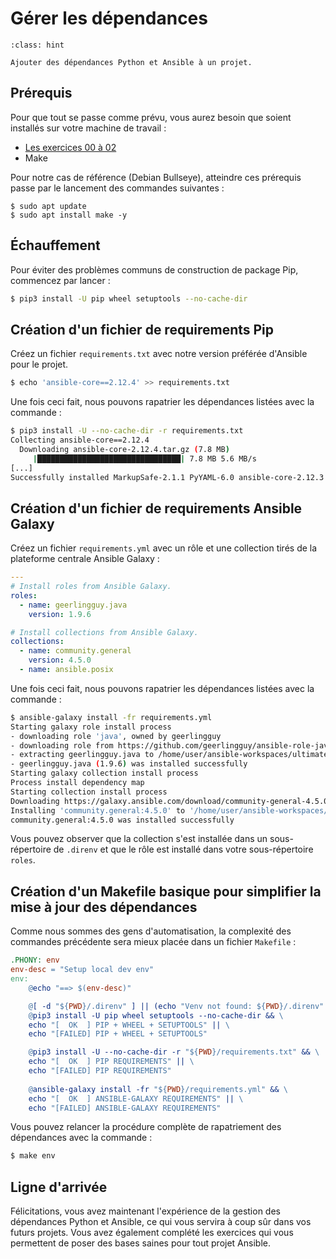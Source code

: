 # Gérer les dépendances

```{admonition} Objectif
:class: hint

Ajouter des dépendances Python et Ansible à un projet.
```

## Prérequis

Pour que tout se passe comme prévu, vous aurez besoin que soient installés sur votre machine de travail :

* [Les exercices 00 à 02](__index.md)
* Make

Pour notre cas de référence (Debian Bullseye), atteindre ces prérequis passe par le lancement des commandes suivantes :

```shell session
$ sudo apt update 
$ sudo apt install make -y
```

## Échauffement

Pour éviter des problèmes communs de construction de package Pip, commencez par lancer :

```bash session
$ pip3 install -U pip wheel setuptools --no-cache-dir 
```

## Création d'un fichier de requirements Pip

Créez un fichier `requirements.txt` avec notre version préférée d'Ansible pour le projet.

```bash session
$ echo 'ansible-core==2.12.4' >> requirements.txt
```

Une fois ceci fait, nous pouvons rapatrier les dépendances listées avec la commande :

```bash session
$ pip3 install -U --no-cache-dir -r requirements.txt 
Collecting ansible-core==2.12.4
  Downloading ansible-core-2.12.4.tar.gz (7.8 MB)
     |████████████████████████████████| 7.8 MB 5.6 MB/s 
[...]
Successfully installed MarkupSafe-2.1.1 PyYAML-6.0 ansible-core-2.12.3 cffi-1.15.0 cryptography-36.0.2 jinja2-3.1.1 packaging-21.3 pycparser-2.21 pyparsing-3.0.7 resolvelib-0.5.4
```

## Création d'un fichier de requirements Ansible Galaxy

Créez un fichier `requirements.yml` avec un rôle et une collection tirés de la plateforme centrale Ansible Galaxy :

```yaml
---
# Install roles from Ansible Galaxy.
roles:
  - name: geerlingguy.java
    version: 1.9.6

# Install collections from Ansible Galaxy.
collections:
  - name: community.general
    version: 4.5.0
  - name: ansible.posix
```

Une fois ceci fait, nous pouvons rapatrier les dépendances listées avec la commande :

```bash session
$ ansible-galaxy install -fr requirements.yml
Starting galaxy role install process
- downloading role 'java', owned by geerlingguy
- downloading role from https://github.com/geerlingguy/ansible-role-java/archive/1.9.6.tar.gz
- extracting geerlingguy.java to /home/user/ansible-workspaces/ultimate/training/roles/geerlingguy.java
- geerlingguy.java (1.9.6) was installed successfully
Starting galaxy collection install process
Process install dependency map
Starting collection install process
Downloading https://galaxy.ansible.com/download/community-general-4.5.0.tar.gz to /home/user/.ansible/tmp/ansible-local-22651iywi1i6a/tmp3l1ya7ov/community-general-4.5.0-kwp8buwp
Installing 'community.general:4.5.0' to '/home/user/ansible-workspaces/ultimate/training/.direnv/ansible_collections/community/general'
community.general:4.5.0 was installed successfully
```

Vous pouvez observer que la collection s'est installée dans un sous-répertoire de `.direnv` et que le rôle est installé dans votre sous-répertoire `roles`.

## Création d'un Makefile basique pour simplifier la mise à jour des dépendances

Comme nous sommes des gens d'automatisation, la complexité des commandes précédente sera mieux placée dans un fichier `Makefile` :

```Makefile
.PHONY: env
env-desc = "Setup local dev env"
env:
	@echo "==> $(env-desc)"

	@[ -d "${PWD}/.direnv" ] || (echo "Venv not found: ${PWD}/.direnv" && exit 1)
	@pip3 install -U pip wheel setuptools --no-cache-dir && \
	echo "[  OK  ] PIP + WHEEL + SETUPTOOLS" || \
	echo "[FAILED] PIP + WHEEL + SETUPTOOLS"

	@pip3 install -U --no-cache-dir -r "${PWD}/requirements.txt" && \
	echo "[  OK  ] PIP REQUIREMENTS" || \
	echo "[FAILED] PIP REQUIREMENTS"
	
	@ansible-galaxy install -fr "${PWD}/requirements.yml" && \
	echo "[  OK  ] ANSIBLE-GALAXY REQUIREMENTS" || \
	echo "[FAILED] ANSIBLE-GALAXY REQUIREMENTS"
```

Vous pouvez relancer la procédure complète de rapatriement des dépendances avec la commande :

```bash session
$ make env
```

## Ligne d'arrivée

Félicitations, vous avez maintenant l'expérience de la gestion des dépendances Python et Ansible, ce qui vous servira à coup sûr dans
vos futurs projets. Vous avez également complété les exercices qui vous permettent de poser des bases saines pour tout projet Ansible. 
